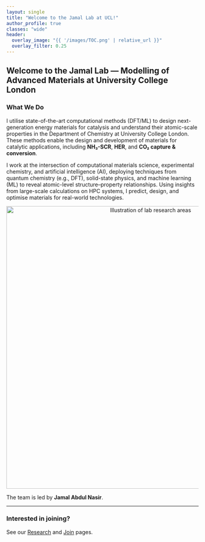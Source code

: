 ```yaml
---
layout: single
title: "Welcome to the Jamal Lab at UCL!"
author_profile: true
classes: "wide"
header:
  overlay_image: "{{ '/images/TOC.png' | relative_url }}"
  overlay_filter: 0.25
---
```


## Welcome to the Jamal Lab — Modelling of Advanced Materials at University College London

### What We Do

I utilise state-of-the-art computational methods (DFT/ML) to design next-generation energy materials for catalysis and understand their atomic-scale properties in the Department of Chemistry at University College London. These methods enable the design and development of materials for catalytic applications, including **NH₃-SCR**, **HER**, and **CO₂ capture & conversion**.

I work at the intersection of computational materials science, experimental chemistry, and artificial intelligence (AI), deploying techniques from quantum chemistry (e.g., DFT), solid-state physics, and machine learning (ML) to reveal atomic-level structure–property relationships. Using insights from large-scale calculations on HPC systems, I predict, design, and optimise materials for real-world technologies.

<p align="center">
  <img src="{{ '/images/hero-graphic.png' | relative_url }}" alt="Illustration of lab research areas" width="740">
</p>

The team is led by **Jamal Abdul Nasir**.

---

### Interested in joining?
See our [Research](/research/) and [Join](/join/) pages.

